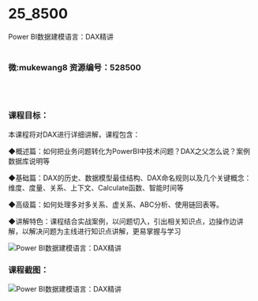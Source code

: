 # 25_8500
Power BI数据建模语言：DAX精讲
<br/></br>
<h3>微:mukewang8 资源编号：528500</h3>
<br/></br>
<h3>课程目标：</h3>
<p>本课程将对DAX进行详细讲解，课程包含：</p>
<p>◆概述篇：如何把业务问题转化为PowerBI中技术问题？DAX之父怎么说？案例数据库说明等</p>
<p>◆基础篇：DAX的历史、数据模型最佳结构、DAX命名规则以及几个关键概念：维度、度量、关系、上下文、Calculate函数、智能时间等</p>
<p>◆高级篇：如何处理多对多关系、虚关系、ABC分析、使用链回表等。</p>
<p>◆讲解特色：课程结合实战案例，以问题切入，引出相关知识点，边操作边讲解，以解决问题为主线进行知识点讲解，更易掌握与学习</p>
<p><img src="https://www.ko996.com/wp-content/uploads/img/2019/11/2-37-300x162.png" alt="Power BI数据建模语言：DAX精讲"></p>
<h3>课程截图：</h3>
<p><img src="https://www.ko996.com/wp-content/uploads/img/2019/11/1-25.png" alt="Power BI数据建模语言：DAX精讲"></p>
